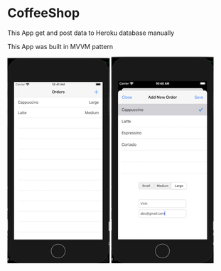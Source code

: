 # CoffeeShop

This App get and post data to Heroku database manually

This App was built in MVVM pattern

![list_order](https://github.com/EdwardPhaniOS/CoffeeShop/blob/master/CoffeeShop/Images/list_order_screen.PNG)
![add_order](https://github.com/EdwardPhaniOS/CoffeeShop/blob/master/CoffeeShop/Images/add_order_screen.PNG)
